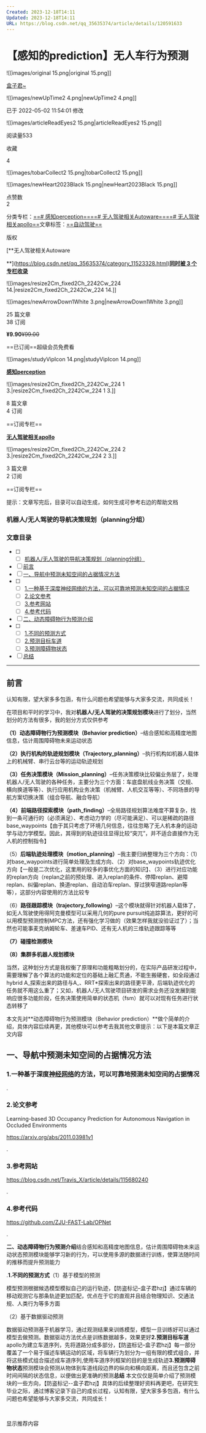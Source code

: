 ```yaml
---
Created: 2023-12-18T14:11
Updated: 2023-12-18T14:11
URL: https://blog.csdn.net/qq_35635374/article/details/120591633
---
```

# **【感知的prediction】无人车行为预测**

![[images/original 15.png|original 15.png]]

[盒子君~](https://blog.csdn.net/qq_35635374)

![[images/newUpTime2 4.png|newUpTime2 4.png]]

已于 2022-05-02 11:54:01 修改

![[images/articleReadEyes2 15.png|articleReadEyes2 15.png]]

阅读量533

收藏  
  
  
4  

![[images/tobarCollect2 15.png|tobarCollect2 15.png]]

![[images/newHeart2023Black 15.png|newHeart2023Black 15.png]]

点赞数  
2  

分类专栏：[==# 感知perception==](https://blog.csdn.net/qq_35635374/category_11464719.html)[==# 无人驾驶相关Autoware==](https://blog.csdn.net/qq_35635374/category_11523328.html)[==# 无人驾驶相关apollo==](https://blog.csdn.net/qq_35635374/category_11523332.html)文章标签：[==自动驾驶==](https://so.csdn.net/so/search/s.do?q=%E8%87%AA%E5%8A%A8%E9%A9%BE%E9%A9%B6&t=all&o=vip&s=&l=&f=&viparticle=)

版权

[**无人驾驶相关Autoware  
  
**](https://blog.csdn.net/qq_35635374/category_11523328.html)[**同时被 3 个专栏收录**](https://blog.csdn.net/qq_35635374/category_11523328.html)[](https://blog.csdn.net/qq_35635374/category_11523328.html)

![[images/resize2Cm_fixed2Ch_2242Cw_224 14.|resize2Cm_fixed2Ch_2242Cw_224 14.]]

![[images/newArrowDown1White 3.png|newArrowDown1White 3.png]]

25 篇文章  
38 订阅  
  
  
**¥9.90**~~¥99.00~~

==已订阅==超级会员免费看

![[images/studyVipIcon 14.png|studyVipIcon 14.png]]

[**感知perception**](https://blog.csdn.net/qq_35635374/category_11464719.html)

![[images/resize2Cm_fixed2Ch_2242Cw_224 1 3.|resize2Cm_fixed2Ch_2242Cw_224 1 3.]]

8 篇文章  
4 订阅  

==订阅专栏==

[**无人驾驶相关apollo**](https://blog.csdn.net/qq_35635374/category_11523332.html)

![[images/resize2Cm_fixed2Ch_2242Cw_224 2 3.|resize2Cm_fixed2Ch_2242Cw_224 2 3.]]

3 篇文章  
2 订阅  

==订阅专栏==

提示：文章写完后，目录可以自动生成，如何生成可参考右边的帮助文档

### **机器人/无人驾驶的导航决策规划（planning分组）**

### **文章目录**

- [ ]
    - [ ] [机器人/无人驾驶的导航决策规划（planning分组）](https://blog.csdn.net/qq_35635374/article/details/120591633#planning_3)
- [ ] [前言](https://blog.csdn.net/qq_35635374/article/details/120591633#_11)
- [ ] [一、导航中预测未知空间的占据情况方法](https://blog.csdn.net/qq_35635374/article/details/120591633#_35)
- [ ]
    - [ ] [1.一种基于深度神经网络的方法，可以可靠地预测未知空间的占据情况](https://blog.csdn.net/qq_35635374/article/details/120591633#1_36)
    - [ ] [2.论文参考](https://blog.csdn.net/qq_35635374/article/details/120591633#2_38)
    - [ ] [3.参考网站](https://blog.csdn.net/qq_35635374/article/details/120591633#3_44)
    - [ ] [4.参考代码](https://blog.csdn.net/qq_35635374/article/details/120591633#4_48)
- [ ] [二、动态障碍物行为预测介绍](https://blog.csdn.net/qq_35635374/article/details/120591633#_55)
- [ ]
    - [ ] [1.不同的预测方式](https://blog.csdn.net/qq_35635374/article/details/120591633#1_58)
    - [ ] [2.预测目标车道](https://blog.csdn.net/qq_35635374/article/details/120591633#2_65)
    - [ ] [3.预测障碍物状态](https://blog.csdn.net/qq_35635374/article/details/120591633#3_68)
- [ ] [总结](https://blog.csdn.net/qq_35635374/article/details/120591633#_73)

---

## **前言**

认知有限，望大家多多包涵，有什么问题也希望能够与大家多交流，共同成长！  
  
在项目和平时的学习中，我对**机器人/无人驾驶的决策规划模块**进行了划分，当然划分的方法有很多，我的划分方式仅供参考  
  
**（1）动态障碍物行为预测模块（Behavior prediction）**–结合感知和高精度地图信息，估计周围障碍物未来运动状态  
  
**（2）执行机构的轨迹规划模块（Trajectory_planning）**–执行机构如机器人载体上的机械臂、串行云台等的运动轨迹规划  
  
**（3）任务决策模块（Mission_planning）**–任务决策模块比较偏业务层了，处理机器人/无人驾驶的各种任务，主要分为三个方面：车底盘航线业务决策（交规、横向换道等等）、执行应用机构业务决策（机械臂、人机交互等等）、不同场景的导航方案切换决策（组合导航、融合导航）  
  
**（4）前端路径探索模块（path_finding）**–全局路径规划算法难度不算复杂，找到一条可通行的（必须满足）、考虑动力学的（尽可能满足）、可以是稀疏的路径base_waypoints【由于其只考虑了环境几何信息，往往忽略了无人机本身的运动学与动力学模型。因此，其得到的轨迹往往显得比较“突兀”，并不适合直接作为无人机的控制指令】  
  
（5）**后端轨迹处理模块（motion_planning）**–我主要归纳整理为三个方向：（1）对base_waypoints进行简单处理及生成方向、（2）对base_waypoints轨迹优化方向【一般是二次优化，这里用的较多的事优化方面的知识】、（3）进行对应功能的replan方向（replan之前的预处理、进入replan的条件、停障replan、避障replan、纠偏replan、换道replan、自动泊车replan、穿过狭窄道路replan等等），这部分内容使用的方法比较专  
  
（6）**路径跟踪模块（trajectory_following）**–这个模块就得针对机器人载体了，如无人驾驶使用得阿克曼模型可以采用几何的pure pursuit纯追踪算法，更好的可以用模型预测控制MPC方法，还有强化学习做的（效果怎样我就没验证过了）；当然也可能事麦克纳姆轮车、差速车PID、还有无人机的三维轨迹跟踪等等  
  
**（7）碰撞检测模块**  
  
**（8）集群多机器人规划模块**  
  
当然，这种划分方式是我权衡了原理和功能粗略划分的，在实际产品研发过程中，需要理解了各个算法的功能和定位的基础上融汇贯通，不能生搬硬套，如全段通过hybrid A_探索出来的路径与A_、RRT*探索出来的路径更平滑，后端轨迹优化的任务就不用这么重了；又如，机器人/无人驾驶项目研发的需求业务还没发展到能响应很多功能阶段，任务决策使用简单的状态机（fsm）就可以对现有任务进行状态转移了  
  
本文先对**动态障碍物行为预测模块（Behavior prediction）**做个简单的介绍，具体内容后续再更，其他模块可以参考去我其他文章提示：以下是本篇文章正文内容

## **一、导航中预测未知空间的占据情况方法**

### **1.一种基于深度**[**神经网络**](https://so.csdn.net/so/search?q=%E7%A5%9E%E7%BB%8F%E7%BD%91%E7%BB%9C&spm=1001.2101.3001.7020)**的方法，可以可靠地预测未知空间的占据情况**

.

### **2.论文参考**

Learning-based 3D Occupancy Prediction for Autonomous Navigation in Occluded Environments  
  
https://arxiv.org/abs/2011.03981v1  
  
.

### **3.参考网站**

https://blog.csdn.net/Travis_X/article/details/115680240  
  
.

### **4.参考代码**

https://github.com/ZJU-FAST-Lab/OPNet  
  
.  
  

**二、动态障碍物行为预测介绍**结合感知和高精度地图信息，估计周围障碍物未来运动状态预测模块能够学习新的行为，可以使用多源的数据进行训练，使算法随时间的推移而提升预测能力  
  
.**1.不同的预测方式**（1）基于模型的预测  
  
模型预测根据候选模型模拟自己的运行轨迹，【防盗标记–盒子君hzj】通过车辆的移动观测它与那条轨迹更加匹配，优点在于它的直观并且结合物理知识、交通法规、人类行为等多方面  
  
（2）基于数据驱动预测  
  
数据驱动预测基于机器学习，通过观测结果来训练模型，模型一旦训练好可以通过模型去做预测。数据驱动方法优点是训练数据越多，效果更好**2.预测目标车道**apollo为建立车道序列，先将道路分成多部分，【防盗标记–盒子君hzj】每一部分覆盖了一个易于描述车辆运动的区域，将车辆行为划分为一组有限的模式组合，并将这些模式组合描述成车道序列,使用车道序列框架的目的是生成轨迹**3.预测障碍物状态**预测模块会预测从物体到车道线段边界的纵向和横向距离，而且还包含之前时间间隔的状态信息，以便做出更准确的预测**总结** 本文仅仅是简单介绍了预测模块的一些方向，【防盗标记--盒子君hzj】具体的后续整理好资料再更吧，在研究生毕业之际，通过博客记录下自己的成长过程，认知有限，望大家多多包涵，有什么问题也希望能够与大家多交流，共同成长！

   
  
显示推荐内容